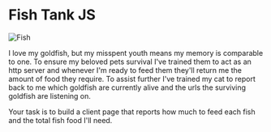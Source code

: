 # Fish Tank JS

![Fish](http://hdwpics.com/images/0D7392DD8C4B/Cat-Fishbowl.jpg)

I love my goldfish, but my misspent youth means my memory is comparable to one. To ensure my beloved pets survival I've trained them to act as an http server and whenever I'm ready to feed them they'll return me the amount of food they require. To assist further I've trained my cat to report back to me which goldfish are currently alive and the urls the surviving goldfish are listening on.

Your task is to build a client page that reports how much to feed each fish and the total fish food I'll need.  

